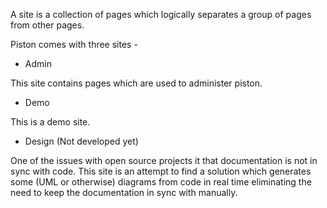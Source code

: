 A site is a collection of pages which logically separates a group of pages from other pages.

Piston comes with three sites -

* Admin

 This site contains pages which are used to administer piston.

* Demo  

 This is a demo site.

* Design (Not developed yet)

One of the issues with open source projects it that documentation is not in sync with code. This site is an attempt to find a solution which generates some (UML or otherwise) diagrams from code in real time eliminating the need to keep the documentation in sync with manually.